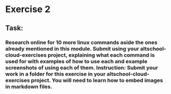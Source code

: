 # Exercise 2
## Task:
### Research online for 10 more linux commands aside the ones already mentioned in this module. Submit using your altschool-cloud-exercises project, explaining what each command is used for with examples of how to use each and example screenshots of using each of them. Instruction: Submit your work in a folder for this exercise in your altschool-cloud-exercises project. You will need to learn how to embed images in markdown files.
